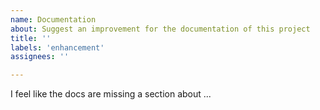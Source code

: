 ```yaml
---
name: Documentation
about: Suggest an improvement for the documentation of this project
title: ''
labels: 'enhancement'
assignees: ''

---
```


I feel like the docs are missing a section about ...
